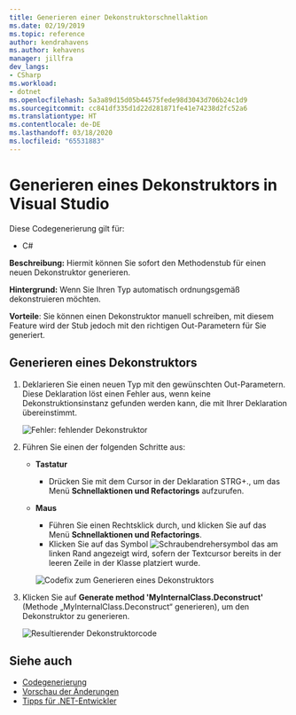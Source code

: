 ```yaml
---
title: Generieren einer Dekonstruktorschnellaktion
ms.date: 02/19/2019
ms.topic: reference
author: kendrahavens
ms.author: kehavens
manager: jillfra
dev_langs:
- CSharp
ms.workload:
- dotnet
ms.openlocfilehash: 5a3a89d15d05b44575fede98d3043d706b24c1d9
ms.sourcegitcommit: cc841df335d1d22d281871fe41e74238d2fc52a6
ms.translationtype: HT
ms.contentlocale: de-DE
ms.lasthandoff: 03/18/2020
ms.locfileid: "65531883"
---
```

# <a name="generate-a-deconstructor-in-visual-studio"></a>Generieren eines Dekonstruktors in Visual Studio

Diese Codegenerierung gilt für:

- C#

**Beschreibung:** Hiermit können Sie sofort den Methodenstub für einen neuen Dekonstruktor generieren.

**Hintergrund:** Wenn Sie Ihren Typ automatisch ordnungsgemäß dekonstruieren möchten.

**Vorteile**: Sie können einen Dekonstruktor manuell schreiben, mit diesem Feature wird der Stub jedoch mit den richtigen Out-Parametern für Sie generiert.

## <a name="generate-a-deconstructor"></a>Generieren eines Dekonstruktors

1. Deklarieren Sie einen neuen Typ mit den gewünschten Out-Parametern. Diese Deklaration löst einen Fehler aus, wenn keine Dekonstruktionsinstanz gefunden werden kann, die mit Ihrer Deklaration übereinstimmt.

   ![Fehler: fehlender Dekonstruktor](media/deconstruct.png)

2. Führen Sie einen der folgenden Schritte aus:

   - **Tastatur**
      - Drücken Sie mit dem Cursor in der Deklaration STRG+., um das Menü **Schnellaktionen und Refactorings** aufzurufen.
   - **Maus**
      - Führen Sie einen Rechtsklick durch, und klicken Sie auf das Menü **Schnellaktionen und Refactorings**.
      - Klicken Sie auf das Symbol ![Schraubendrehersymbol](media/screwdriver.png) das am linken Rand angezeigt wird, sofern der Textcursor bereits in der leeren Zeile in der Klasse platziert wurde.

      ![Codefix zum Generieren eines Dekonstruktors](media/deconstruct-codefix.png)

3. Klicken Sie auf **Generate method 'MyInternalClass.Deconstruct'** (Methode „MyInternalClass.Deconstruct“ generieren), um den Dekonstruktor zu generieren.

   ![Resultierender Dekonstruktorcode](media/deconstruct-result.png)

## <a name="see-also"></a>Siehe auch

- [Codegenerierung](../code-generation-in-visual-studio.md)
- [Vorschau der Änderungen](../../ide/preview-changes.md)
- [Tipps für .NET-Entwickler](../csharp-developer-productivity.md)